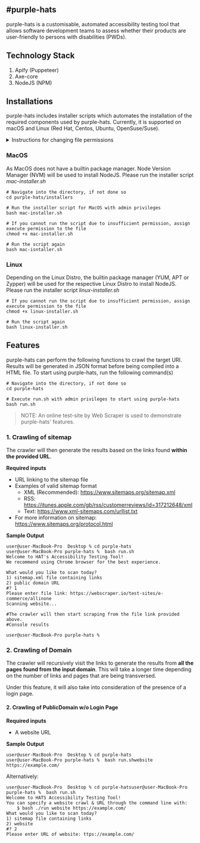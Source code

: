 #purple-hats
----

purple-hats is a customisable, automated accessibility testing tool that allows software development teams to assess whether their products are user-friendly to persons with disabilities (PWDs).

## Technology Stack
1. Apify (Puppeteer)
2. Axe-core
3. NodeJS (NPM)


## Installations
purple-hats includes installer scripts which automates the installation of the required components used by purple-hats. Currently, it is supported on macOS and Linux (Red Hat, Centos, Ubuntu, OpenSuse/Suse).

<details>
  <summary>Instructions for changing file permissions</summary>
  
  #### Commands to modify file permissions
  In the event you cannot access the files due to running the installer scripts with elevated privileges previously, you can modify the file permissions to the appropriate owner and group.

```shell
# Linux/Unix: The user id (uid) and group id (gid) by default should be the same
# MacOS: The uid and gid may differ, if the user group doesn't exist, set the group as staff

# You can check the current user's uid and gid with the following command
id

# Update permissions for files
# Can provide the name or numerical id
sudo chown <user:group> <filename>

# Update permissions for directories
sudo chown -R <user:group> <filename>
```
</details>


### MacOS
As MacOS does not have a builtin package manager. Node Version Manager (NVM) will be used to install NodeJS. Please run the installer script *mac-installer.sh*

```shell
# Navigate into the directory, if not done so
cd purple-hats/installers

# Run the installer script for MacOS with admin privileges
bash mac-installer.sh
```

```shell
# If you cannot run the script due to insufficient permission, assign execute permission to the file
chmod +x mac-installer.sh

# Run the script again
bash mac-isntaller.sh
```

### Linux
Depending on the Linux Distro, the builtin package manager (YUM, APT or Zypper) will be used for the respective Linux Distro to install NodeJS. Please run the installer script *linux-installer.sh*

```shell
# If you cannot run the script due to insufficient permission, assign execute permission to the file
chmod +x linux-installer.sh

# Run the script again
bash linux-installer.sh
```

## Features
purple-hats can perform the following functions to crawl the target URI. Results will be generated in JSON format before being compiled into a HTML file. To start using purple-hats, run the following command(s)

```shell
# Navigate into the directory, if not done so
cd purple-hats

# Execute run.sh with admin privileges to start using purple-hats
bash run.sh
```

> NOTE: An online test-site by Web Scraper is used to demonstrate purple-hats' features.


### 1. Crawling of sitemap
The crawler will then generate the results based on the links found **within the provided URL**.

**Required inputs**
- URL linking to the sitemap file
- Examples of valid sitemap format
  - XML (Recommended): https://www.sitemaps.org/sitemap.xml
  - RSS: https://itunes.apple.com/gb/rss/customerreviews/id=317212648/xml
  - Text: https://www.xml-sitemaps.com/urllist.txt  
- For more information on sitemap: https://www.sitemaps.org/protocol.html

**Sample Output**

```console
user@user-MacBook-Pro  Desktop % cd purple-hats
user@user-MacBook-Pro purple-hats %  bash run.sh
Welcome to HAT's Accessibility Testing Tool!
We recommend using Chrome browser for the best experience.

What would you like to scan today?
1) sitemap.xml file containing links
2) public domain URL
#? 1
Please enter file link: https://webscraper.io/test-sites/e-commerce/allinone
Scanning website...

#The crawler will then start scraping from the file link provided above.
#Console results

user@user-MacBook-Pro purple-hats %
```

### 2. Crawling of Domain
The crawler will recursively visit the links to generate the results from **all the pages found from the input domain**. This will take a longer time depending on the number of links and pages that are being transversed.

Under this feature, it will also take into consideration of the presence of a login page.


#### 2. Crawling of PublicDomain w/o Login Page
**Required inputs**
- A website URL

**Sample Output**
```console
user@user-MacBook-Pro  Desktop % cd purple-hats
user@user-MacBook-Pro purple-hats %  bash run.shwebsite https://example.com/
```
  
Alternatively:
  
```console
user@user-MacBook-Pro  Desktop % cd purple-hatsuser@user-MacBook-Pro purple-hats %  bash run.sh
Welcome to HATS Accessibility Testing Tool!
You can specify a website crawl & URL through the command line with:
    $ bash ./run website https://example.com/
What would you like to scan today?
1) sitemap file containing links
2) website
#? 2
Please enter URL of website: ttps://example.com/
```






